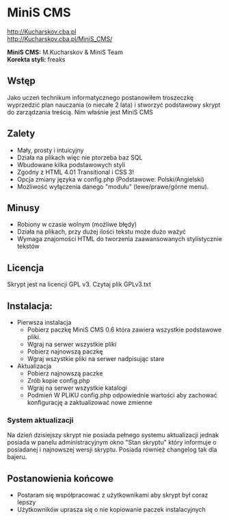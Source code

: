 MiniS CMS
========
http://Kucharskov.cba.pl  
http://Kucharskov.cba.pl/MiniS_CMS/

**MiniS CMS:** M.Kucharskov & MiniS Team  
**Korekta styli:** freaks

## Wstęp
Jako uczeń technikum informatycznego postanowiłem troszeczkę wyprzedzić plan nauczania (o niecałe 2 lata) i stworzyć podstawowy skrypt do zarządzania treścią. Nim właśnie jest MiniS CMS

## Zalety
* Mały, prosty i intuicyjny
* Działa na plikach więc nie ptorzeba baz SQL
* Wbudowane kilka podstawowych styli
* Zgodny z HTML 4.01 Transitional i CSS 3!
* Opcja zmiany języka w config.php (Podstawowe: Polski/Angielski)
* Możliwość wyłączenia danego "modułu" (lewe/prawe/górne menu).

## Minusy
* Robiony w czasie wolnym (możliwe błędy)
* Działa na plikach, przy dużej ilości tekstu może dużo ważyć
* Wymaga znajomości HTML do tworzenia zaawansowanych stylistycznie tekstów

## Licencja
Skrypt jest na licencji GPL v3. Czytaj plik GPLv3.txt

## Instalacja:
* Pierwsza instalacja
  * Pobierz paczkę MiniS CMS 0.6 która zawiera wszystkie podstawowe pliki.
  * Wgraj na serwer wszystkie pliki
  * Pobierz najnowszą paczkę
  * Wgraj wszystkie pliki na serwer nadpisując stare
* Aktualizacja
	* Pobierz najnowszą paczke
	* Zrób kopie config.php
	* Wgraj na serwer wszystkie katalogi
	* Podmień W PLIKU config.php odpowiednie wartości aby zachować konfigurację a zaktualizować nowe zmienne

### System aktualizacji
Na dzień dzisiejszy skrypt nie posiada pełnego systemu aktualizacji jednak posiada w panelu administracyjnym okno "Stan skryptu" który informuje o posiadanej i najnowszej wersji skryptu. Posiada również changelog tak dla bajeru.

## Postanowienia końcowe
* Postaram się współpracować z użytkownikami aby skrypt był coraz lepszy
* Użytkowników uprasza się o nie kopiowanie paczek instalacyjnych